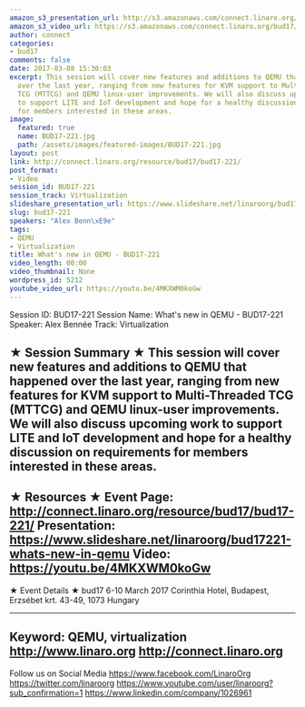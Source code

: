 ```yaml
---
amazon_s3_presentation_url: http://s3.amazonaws.com/connect.linaro.org/bud17/Presentations/BUD17-221%20What%27s%20new%20in%20QEMU.pdf
amazon_s3_video_url: https://s3.amazonaws.com/connect.linaro.org/bud17/Videos/Tuesday/BUD17-221%20What%27s%20new%20in%20QEMU.mp4
author: connect
categories:
- bud17
comments: false
date: 2017-03-08 15:30:03
excerpt: This session will cover new features and additions to QEMU that happened
  over the last year, ranging from new features for KVM support to Multi-Threaded
  TCG (MTTCG) and QEMU linux-user improvements. We will also discuss upcoming work
  to support LITE and IoT development and hope for a healthy discussion on requirements
  for members interested in these areas.
image:
  featured: true
  name: BUD17-221.jpg
  path: /assets/images/featured-images/BUD17-221.jpg
layout: post
link: http://connect.linaro.org/resource/bud17/bud17-221/
post_format:
- Video
session_id: BUD17-221
session_track: Virtualization
slideshare_presentation_url: https://www.slideshare.net/linaroorg/bud17221-whats-new-in-qemu
slug: bud17-221
speakers: "Alex Benn\xE9e"
tags:
- QEMU
- Virtualization
title: What's new in QEMU - BUD17-221
video_length: 00:00
video_thumbnail: None
wordpress_id: 5212
youtube_video_url: https://youtu.be/4MKXWM0koGw
---
```


Session ID: BUD17-221
Session Name: What's new in QEMU - BUD17-221
Speaker: Alex Bennée
Track: Virtualization


★ Session Summary ★
This session will cover new features and additions to QEMU that happened over the last year, ranging from new features for KVM support to Multi-Threaded TCG (MTTCG) and QEMU linux-user improvements. We will also discuss upcoming work to support LITE and IoT development and hope for a healthy discussion on requirements for members interested in these areas.
---------------------------------------------------
★ Resources ★
Event Page: http://connect.linaro.org/resource/bud17/bud17-221/
Presentation: https://www.slideshare.net/linaroorg/bud17221-whats-new-in-qemu
Video: https://youtu.be/4MKXWM0koGw
---------------------------------------------------

★ Event Details ★
bud17
6-10 March 2017
Corinthia Hotel, Budapest,
Erzsébet krt. 43-49,
1073 Hungary

---------------------------------------------------
Keyword: QEMU, virtualization
http://www.linaro.org
http://connect.linaro.org
---------------------------------------------------
Follow us on Social Media
https://www.facebook.com/LinaroOrg
https://twitter.com/linaroorg
https://www.youtube.com/user/linaroorg?sub_confirmation=1
https://www.linkedin.com/company/1026961